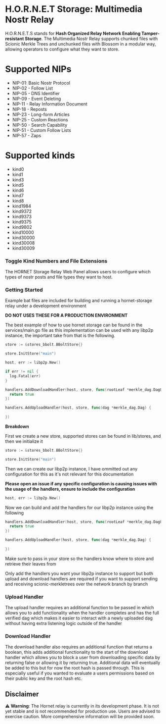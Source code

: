# H.O.R.N.E.T Storage: Multimedia Nostr Relay
H.O.R.N.E.T.S stands for **Hash Organized Relay Network Enabling Tamper-resistant Storage**. The Multimedia Nostr Relay supports chunked files with Scionic Merkle Trees and unchunked files with Blossom in a modular way, allowing operators to configure what they want to store.


# Supported NIPs
-	NIP-01: Basic Nostr Protocol
-	NIP-02 - Follow List
-	NIP-05 - DNS Identifier
-	NIP-09 - Event Deleting
-	NIP-11 - Relay Information Document
-	NIP-18 - Reposts
-	NIP-23 - Long-form Articles
-	NIP-25 - Custom Reactions
-	NIP-50 - Search Capability
-	NIP-51 - Custom Follow Lists
-	NIP-57 - Zaps

# Supported kinds
- kind0
- kind1
- kind3
- kind5
- kind6
- kind7
- kind8
- kind1984
- kind9372
- kind9373
- kind9375
- kind9802
- kind10000
- kind30000
- kind30008
- kind30009

### Toggle Kind Numbers and File Extensions
The HORNET Storage Relay Web Panel allows users to configure which types of nostr posts and file types they want to host.

### Getting Started
Example bat files are included for building and running a hornet-storage relay under a development environment

**DO NOT USES THESE FOR A PRODUCTION ENVIRONMENT**

The best example of how to use hornet storage can be found in the services/main.go file as this implementation can be used with any libp2p instance, the important take from that is the following.

```go
store := &stores_bbolt.BBoltStore{}

store.InitStore("main")

host, err := libp2p.New()

if err != nil {
  log.Fatal(err)
}

handlers.AddDownloadHandler(host, store, func(rootLeaf *merkle_dag.DagLeaf) bool {
  return true
})

handlers.AddUploadHandler(host, store, func(dag *merkle_dag.Dag) {
  
})
```

**Breakdown**

First we create a new store, supported stores can be found in lib/stores, and then we initialize it

```go
store := &stores_bbolt.BBoltStore{}

store.InitStore("main")
```

Then we can create our libp2p instance, I have ommitted out any configuration for this as it's not relevant for this documentation

**Please open an issue if any specific configuration is causing issues with the usage of the handlers, ensure to include the configuration**

```go
host, err := libp2p.New()
```

Now we can build and add the handlers for our libp2p instance using the following

```go
handlers.AddDownloadHandler(host, store, func(rootLeaf *merkle_dag.DagLeaf) bool {
  return true
})

handlers.AddUploadHandler(host, store, func(dag *merkle_dag.Dag) {
  
})
```
Make sure to pass in your store so the handlers know where to store and retrieve their leaves from

Only add the handlers you want your libp2p instance to support but both upload and download handlers are required if you want to support sending and receiving scionic-merkletrees over the network branch by branch

### Upload Handler
The upload handler requires an additional function to be passed in which allows you to add functionality when the handler completes and has the full verified dag which makes it easier to interact with a newly uploaded dag without having extra listening logic outside of the handler

### Download Handler
The download handler also requires an additional function that returns a boolean, this adds additional functionality to the start of the download handler which allows you to block a user from downloading specific data by returning false or allowing it by returning true. Additional data will eventually be added to this but for now the root hash is passed through. This is especially useful if you wanted to evaluate a users permissions based on their public key and the root hash etc.

## Disclaimer
⚠️ **Warning**: The Hornet relay is currently in its development phase. It is not yet stable and is not recommended for production use. Users are advised to exercise caution. More comprehensive information will be provided soon.
